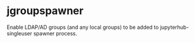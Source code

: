 # jgroupspawner
Enable LDAP/AD groups (and any local groups) to be added to jupyterhub-singleuser spawner process.
